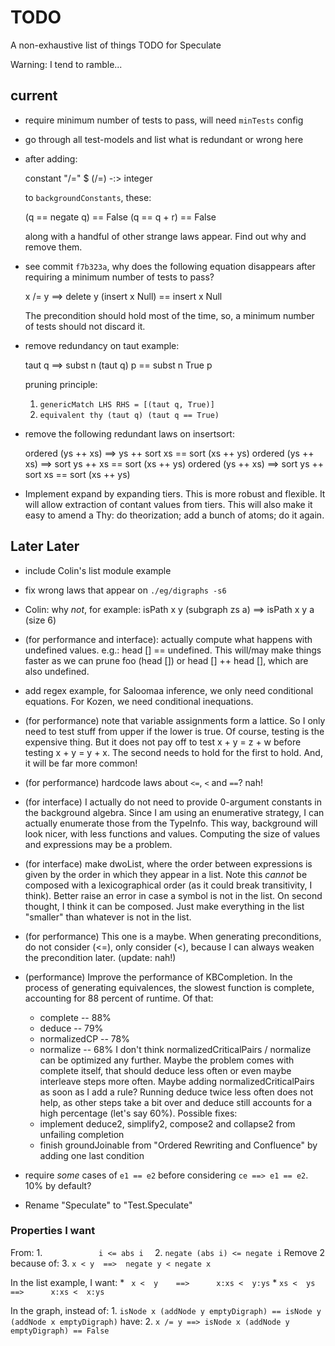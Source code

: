 TODO
====

A non-exhaustive list of things TODO for Speculate

Warning: I tend to ramble...


current
-------

* require minimum number of tests to pass, will need `minTests` config

* go through all test-models and list what is redundant or wrong here

* after adding:

    constant "/=" $ (/=) -:> integer

  to `backgroundConstants`, these:

    (q == negate q) == False
       (q == q + r) == False

  along with a handful of other strange laws appear.
  Find out why and remove them.


* see commit `f7b323a`, why does the following equation disappears after
  requiring a minimum number of tests to pass?

    x /= y ==>        delete y (insert x Null) == insert x Null

  The precondition should hold most of the time, so, a minimum number of
  tests should not discard it.


* remove redundancy on taut example:

	taut q ==> subst n (taut q) p == subst n True p

  pruning principle:
  1. `genericMatch LHS RHS = [(taut q, True)]`
  2. `equivalent thy (taut q) (taut q == True)`

* remove the following redundant laws on insertsort:

	ordered (ys ++ xs) ==>       ys ++ sort xs == sort (xs ++ ys)
	ordered (ys ++ xs) ==>       sort ys ++ xs == sort (xs ++ ys)
	ordered (ys ++ xs) ==>  sort ys ++ sort xs == sort (xs ++ ys)

* Implement expand by expanding tiers.  This is more robust and flexible.  It
  will allow extraction of contant values from tiers.  This will also make it
  easy to amend a Thy: do theorization; add a bunch of atoms; do it again.


Later Later
-----------

* include Colin's list module example

* fix wrong laws that appear on `./eg/digraphs -s6`

* Colin: why _not_, for example:
  isPath x y (subgraph zs a) ==> isPath x y a
  (size 6)

* (for performance and interface): actually compute what happens with
  undefined values.  e.g.: head [] == undefined.  This will/may make things
  faster as we can prune foo (head []) or head [] ++ head [], which are also
  undefined.

* add regex example, for Saloomaa inference, we only need conditional
  equations.  For Kozen, we need conditional inequations.

* (for performance) note that variable assignments form a lattice.  So I only
  need to test stuff from upper if the lower is true.  Of course, testing is
  the expensive thing.  But it does not pay off to test x + y = z + w before
  testing x + y = y + x.  The second needs to hold for the first to hold.  And,
  it will be far more common!

* (for performance) hardcode laws about `<=`, `<` and `==`?  nah!

* (for interface) I actually do not need to provide 0-argument constants in the
  background algebra.  Since I am using an enumerative strategy, I can actually
  enumerate those from the TypeInfo.  This way, background will look nicer,
  with less functions and values.  Computing the size of values and expressions
  may be a problem.

* (for interface) make dwoList, where the order between expressions is given by
  the order in which they appear in a list.  Note this *cannot* be composed
  with a lexicographical order (as it could break transitivity, I think).
  Better raise an error in case a symbol is not in the list.  On second thought,
  I think it can be composed.  Just make everything in the list "smaller" than
  whatever is not in the list.

* (for performance) This one is a maybe.  When generating preconditions, do not
  consider (<=), only consider (<), because I can always weaken the
  precondition later.  (update: nah!)

* (performance) Improve the performance of KBCompletion.
  In the process of generating equivalences, the slowest function is complete,
  accounting for 88 percent of runtime.  Of that:
  - complete     -- 88%
  - deduce       -- 79%
  - normalizedCP -- 78%
  - normalize    -- 68%
  I don't think normalizedCriticalPairs / normalize can be optimized any
  further.  Maybe the problem comes with complete itself, that should deduce
  less often or even maybe interleave steps more often.  Maybe adding
  normalizedCriticalPairs as soon as I add a rule?  Running deduce twice less
  often does not help, as other steps take a bit over and deduce still accounts
  for a high percentage (let's say 60%).  Possible fixes:
  - implement deduce2, simplify2, compose2 and collapse2 from unfailing
    completion
  - finish groundJoinable from "Ordered Rewriting and Confluence" by
    adding one last condition

* require _some_ cases of `e1 == e2` before considering `ce ==> e1 == e2`.
  10% by default?


* Rename "Speculate" to "Test.Speculate"

### Properties I want

From:
	1. `             i <= abs i   `
	2. `negate (abs i) <= negate i`
Remove 2 because of:
	3.  `x < y  ==>  negate y < negate x`

In the list example, I want:
	* ` x <  y    ==>      x:xs <  y:ys`
	* `xs <  ys   ==>      x:xs <  x:ys`

In the graph, instead of:
	1. `isNode x (addNode y emptyDigraph) == isNode y (addNode x emptyDigraph)`
have:
    2. `x /= y ==> isNode x (addNode y emptyDigraph) == False`
